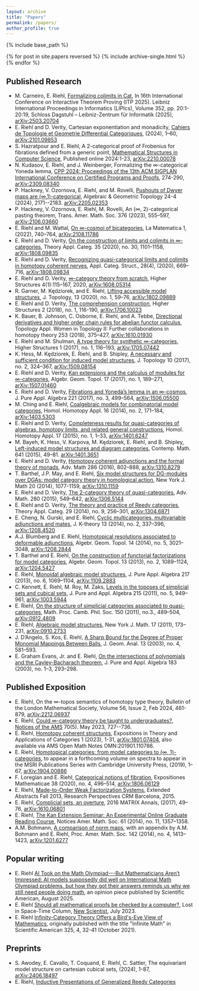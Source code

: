 ```yaml
---
layout: archive
title: "Papers"
permalink: /papers/
author_profile: true
---
```


{% include base_path %}

{% for post in site.papers reversed %}
{% include archive-single.html %}
{% endfor %}

## Published Research

- M. Carneiro, E. Riehl, [Formalizing colimits in Cat](https://drops.dagstuhl.de/entities/document/10.4230/LIPIcs.ITP.2025.20), In 16th International Conference on Interactive Theorem Proving (ITP 2025). Leibniz International Proceedings in Informatics (LIPIcs), Volume 352, pp. 20:1-20:19, Schloss Dagstuhl – Leibniz-Zentrum für Informatik (2025), [arXiv:2503.20704](https://arxiv.org/abs/2503.20704)
- E. Riehl and D. Verity, Cartesian exponentiation and monadicity, [Cahiers de Topologie et Geometrie Differential Categoriques](https://cahierstgdc.com/wp-content/uploads/2024/07/E.-RIEHL-D.-VERITY_-LXV-3.pdf), (2024), 1–60, [arXiv:2101.09853](https://arxiv.org/abs/2101.09853) 
- S. Hazratpour and E. Riehl, A 2-categorical proof of Frobenius for fibrations defined from a generic point, [Mathematical Structures in Computer Science](https://www.cambridge.org/core/journals/mathematical-structures-in-computer-science/article/2categorical-proof-of-frobenius-for-fibrations-defined-from-a-generic-point/8A9A180160D0833C108E51B0B5D1E6F2), Published online 2024:1-23,  [arXiv:2210.00078](https://arxiv.org/abs/2210.00078)
- N. Kudasov, E. Riehl, and J. Weinberger, Formalizing the &infin;-categorical Yoneda lemma, 
[CPP 2024: Proceedings of the 13th ACM SIGPLAN International Conference on Certified Programs and Proofs](https://dl.acm.org/doi/10.1145/3636501.3636945), 274-290, [arXiv:2309.08340](https://arxiv.org/abs/2309.08340)
- P. Hackney, V. Ozornova, E. Riehl, and M. Rovelli, [Pushouts of Dwyer maps are (&infin;,1)-categorical](https://msp.org/agt/2024/24-4/p11.xhtml), 
Algebraic &amp; Geometric Topology 24-4 (2024), 2171--2183. [arXiv:2205.02353](https://arxiv.org/abs/2205.02353)
- P. Hackney, V. Ozornova, E. Riehl, M. Rovelli, An (&infin;, 2)-categorical pasting theorem, Trans. Amer. Math. Soc. 376 (2023), 555–597, [arXiv:2106.03660](https://arxiv.org/abs/2106.03660)
- E. Riehl and M. Wattal, [On &infin;-cosmoi of bicategories](https://emilyriehl.github.io/files/bicategories.pdf), La Matematica 1, (2022), 740–764, [arXiv:2108.11786](https://arxiv.org/abs/2108.11786)
- E. Riehl and D. Verity, [On the construction of limits and colimits in &infin;-categories](https://emilyriehl.github.io/files/construction.pdf), Theory Appl. Categ. 35 (2020), no. 30, 1101–1158, [arXiv:1808.09835](https://arxiv.org/abs/1808.09835)
- E. Riehl and D. Verity, [Recognizing quasi-categorical limits and colimits in homotopy coherent nerves](https://emilyriehl.github.io/files/recognizing.pdf), Appl. Categ. Struct., 28(4), (2020), 669–716, [arXiv:1808.09834](https://arxiv.org/abs/1808.09834)
- E. Riehl and D. Verity, [&infin;-category theory from scratch](https://emilyriehl.github.io/files/scratch.pdf), Higher Structures 4(1):115–167, 2020, [arXiv:1608.05314](http://arxiv.org/abs/1608.05314)
- R. Garner, M. Kędziorek, and E. Riehl, [Lifting accessible model structures](https://emilyriehl.github.io/files/lifting.pdf), J. Topology, 13 (2020), no. 1, 59–76, [arXiv:1802.09889](https://arxiv.org/abs/1802.09889)
- E. Riehl and D. Verity, [The comprehension construction](https://emilyriehl.github.io/files/comprehension.pdf), Higher Structures 2 (2018), no. 1, 116-190, [arXiv:1706.10023](http://arxiv.org/abs/1706.10023)
- K. Bauer, B. Johnson, C. Osborne, E. Riehl, and A. Tebbe, [Directional derivatives and higher order chain rules for abelian functor calculus](https://emilyriehl.github.io/files/BJORT.pdf), Topology Appl. Women in Topology II: Further collaborations in homotopy theory 253 (2018), 375–427, [arXiv:1610.01930](https://arxiv.org/abs/1610.01930)
- E. Riehl and M. Shulman, [A type theory for synthetic &infin;-categories](https://emilyriehl.github.io/files/synthetic.pdf), Higher Structures 1 (2017), no. 1, 116–193, [arXiv:1705.07442](http://arxiv.org/abs/1705.07442)
- K. Hess, M. Kędziorek, E. Riehl, and B. Shipley, [A necessary and sufficient condition for induced model structures](https://emilyriehl.github.io/files/acyclicity.pdf), J. Topology 10 (2017), no. 2, 324–367, [arXiv:1509.08154](http://arxiv.org/abs/1509.08154)
- E. Riehl and D. Verity, [Kan extensions and the calculus of modules for ∞-categories](https://emilyriehl.github.io/files/equipment.pdf), Algebr. Geom. Topol. 17 (2017), no. 1, 189–271, [arXiv:1507.01460](http://arxiv.org/abs/1507.0146)
- E. Riehl and D. Verity, [Fibrations and Yoneda’s lemma in an ∞-cosmos](https://emilyriehl.github.io/files/yoneda.pdf), J. Pure Appl. Algebra 221 (2017), no. 3, 499–564, [arXiv:1506.05500](http://arxiv.org/abs/1506.05500)
- M. Ching and E. Riehl, [Coalgebraic models for combinatorial model categories](https://emilyriehl.github.io/files/coalgebraic.pdf), Homol. Homotopy Appl. 16 (2014), no. 2, 171–184, [arXiv:1403.5303](http://arxiv.org/abs/1403.5303)
- E. Riehl and D. Verity, [Completeness results for quasi-categories of algebras, homotopy limits, and related general constructions](https://emilyriehl.github.io/files/completeness.pdf), Homol. Homotopy Appl. 17 (2015), no. 1, 1–33, [arXiv:1401.6247](http://arxiv.org/abs/1401.6247)
- M. Bayeh, K. Hess, V. Karpova, M. Kędziorek, E. Riehl, and B. Shipley, [Left-induced model structures and diagram categories](https://emilyriehl.github.io/files/left-induced.pdf), Contemp. Math. 641 (2015), 49–81. [arXiv:1401.3651](http://arxiv.org/abs/1401.3651)
- E. Riehl and D. Verity, [Homotopy coherent adjunctions and the formal theory of monads](https://emilyriehl.github.io/files/adjunctions.pdf), Adv. Math 286 (2016), 802–888, [arXiv:1310.8279](http://arxiv.org/abs/1310.8279)
- T. Barthel, J.P. May, and E. Riehl, [Six model structures for DG-modules over DGAs: model category theory in homological action](https://emilyriehl.github.io/files/six.pdf), New York J. Math 20 (2014), 1077-1159, [arXiv:1310.1159](http://arxiv.org/abs/1310.1159)
- E. Riehl and D. Verity, [The 2-category theory of quasi-categories](https://emilyriehl.github.io/files/foundations.pdf), Adv. Math. 280 (2015), 549–642, [arXiv:1306.5144](http://arxiv.org/abs/1306.5144)
- E. Riehl and D. Verity, [The theory and practice of Reedy categories](https://emilyriehl.github.io/files/reedy.pdf), Theory Appl. Categ. 29 (2014), no. 9, 256–301, [arXiv:1304.6871](http://arxiv.org/abs/1304.6871)
- E. Cheng, N. Gurski, and E. Riehl, [Cyclic multicategories, multivariable adjunctions and mates](https://emilyriehl.github.io/files/mates.pdf), J. K-theory 13 (2014), no. 2, 337–396, [arXiv:1208.4520](http://arxiv.org/abs/1208.4520)
- A.J. Blumberg and E. Riehl, [Homotopical resolutions associated to deformable adjunctions](https://emilyriehl.github.io/files/resolutions.pdf), Algebr. Geom. Topol. 14 (2014), no. 5, 3021–3048, [arXiv:1208.2844](http://arxiv.org/abs/1208.2844)
- T. Barthel and E. Riehl, [On the construction of functorial factorizations for model categories](https://emilyriehl.github.io/files/hmodel.pdf), Algebr. Geom. Topol. 13 (2013), no. 2, 1089–1124, [arXiv:1204.5427](http://arxiv.org/abs/1204.5427)
- E. Riehl, [Monoidal algebraic model structures](https://emilyriehl.github.io/files/monoidal.pdf), J. Pure Appl. Algebra 217 (2013), no. 6, 1069–1104, [arXiv:1109.2883](http://arxiv.org/abs/1109.2883)
- C. Kennett, E. Riehl, M. Roy, M. Zaks, [Levels in the toposes of simplicial sets and cubical sets](https://emilyriehl.github.io/files/levels.pdf), J. Pure and Appl. Algebra 215 (2011), no. 5, 949–961, [arXiv:1003.5944](http://arxiv.org/abs/1003.5944)
- E. Riehl, [On the structure of simplicial categories associated to quasi-categories](https://emilyriehl.github.io/files/necklace.pdf), Math. Proc. Camb. Phil. Soc. 150 (2011), no.3., 489–504, [arXiv:0912.4809](http://arxiv.org/abs/0912.4809)
- E. Riehl, [Algebraic model structures](https://emilyriehl.github.io/files/algebraic.pdf), New York J. Math. 17 (2011), 173–231, [arXiv:0910.2733](http://arxiv.org/abs/0910.2733)
- J. D’Angelo, S. Kos, E. Riehl, [A Sharp Bound for the Degree of Proper Monomial Mappings Between Balls](https://emilyriehl.github.io/files/sharp-bound.pdf), J. Geom. Anal. 13 (2003), no. 4, 581–593.
- E. Graham Evans, Jr. and E. Riehl, [On the intersections of polynomials and the Cayley-Bacharach theorem](https://emilyriehl.github.io/files/cayley-bacharach.pdf), J. Pure and Appl. Algebra 183 (2003), no. 1–3, 293–298.

## Published Exposition

- E. Riehl, On the &infin;-topos semantics of homotopy type theory, Bulletin of the London Mathematical Society, Volume 56, Issue 2, Feb 2024, 461-879, [arXiv:2212.06937](https://arxiv.org/abs/2212.06937)
- E. Riehl, [Could &infin;-category theory be taught to undergraduates?](https://emilyriehl.github.io/files/undergraduates.pdf), [Notices of the AMS](https://www.ams.org/journals/notices/202305/noti2692/noti2692.html) 70(5). May 2023, 727--736.
- E. Riehl, [Homotopy coherent structures](https://emilyriehl.github.io/files/coherent-structures.pdf), Expositions in Theory and Applications of Categories 1 (2023), 1-31, [arXiv:1801.07404](https://arxiv.org/abs/1801.07404), also available via AMS Open Math Notes OMN:201901.110786.
- E. Riehl, [Homotopical categories: from model categories to (&infin;, 1)-categories](https://emilyriehl.github.io/files/homotopical.pdf), to appear in a forthcoming volume on spectra to appear in the MSRI Publications Series with Cambridge University Press, (2019), 1–67, [arXiv:1904.00886](https://arxiv.org/abs/1904.00886)
- F. Loregian and E. Riehl, [Categorical notions of fibration](https://emilyriehl.github.io/files/fibrations.pdf), Expositiones Mathematicae 38 (2020), no. 4, 496–514, [arXiv:1806.06129](https://arxiv.org/abs/1806.06129)
- E. Riehl, [Made-to-Order Weak Factorization Systems](https://emilyriehl.github.io/files/made-to-order-crm.pdf), Extended Abstracts Fall 2013, Research Perspectives CRM Barcelona, 2015.
- E. Riehl, [Complicial sets, an overture](https://emilyriehl.github.io/files/complicial.pdf), 2016 MATRIX Annals, (2017), 49–76, [arXiv:1610.06801](https://arxiv.org/abs/1610.06801)
- E. Riehl, [The Kan Extension Seminar: An Experimental Online Graduate Reading Course](https://emilyriehl.github.io/files/kan-extension-seminar.pdf), Notices Amer. Math. Soc. 61 (2014), no. 11, 1357–1358.
- A.M. Bohmann, [A comparison of norm maps](https://emilyriehl.github.io/files/norms.pdf), with an appendix by A.M. Bohmann and E. Riehl, Proc. Amer. Math. Soc. 142 (2014), no. 4, 1413–1423, [arXiv:1201.6277](http://arxiv.org/abs/1201.6277)

## Popular writing

- E. Riehl [AI Took on the Math Olympiad---But Mathematicians Aren’t Impressed: AI models supposedly did well on International Math Olympiad problems, but how they got their answers reminds us why we still need people doing math](https://www.scientificamerican.com/article/mathematicians-question-ai-performance-at-international-math-olympiad/), an opinion piece published by Scientific American, August 2025.
- E. Riehl [Should all mathematical proofs be checked by a computer?](https://emilyriehl.github.io/files/new-scientist.pdf), Lost in Space-Time Column, [New Scientist](https://www.newscientist.com/article/2380590-should-all-mathematical-proofs-be-checked-by-a-computer/), July 2023.
- E. Riehl [Infinity-Category Theory Offers a Bird's-Eye View of Mathematics](https://www.scientificamerican.com/article/infinity-category-theory-offers-a-birds-eye-view-of-mathematics/), originally published with the title "Infinite Math" in Scientific American 325, 4, 32-41 (October 2021).

## Preprints

- S. Awodey, E. Cavallo, T. Coquand, E. Riehl, C. Sattler, The equivariant model structure on cartesian cubical sets, (2024), 1-87, [arXiv:2406.18497](https://arxiv.org/abs/2406.18497)
- E. Riehl, [Inductive Presentations of Generalized Reedy Categories](https://emilyriehl.github.io/files/generalized-reedy.pdf)
